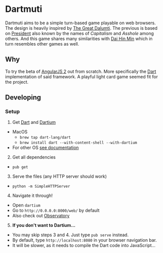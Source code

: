 # Dartmuti
Dartmuti aims to be a simple turn-based game playable on web browsers.
The design is heavily inspired by [The Great Dalumti](https://en.wikipedia.org/wiki/The_Great_Dalmuti).
The previous is based on [President](https://en.wikipedia.org/wiki/President_(card_game))
also known by the names of *Capitalism* and *Asshole* among others.
And this game shares many similarities with [Dai Hin Min](https://en.wikipedia.org/w/index.php?title=Dai_Hin_Min) which in turn resembles other games as well.

## Why
To try the beta of [AngularJS 2](https://angular.io/) out from scratch.
More specifically the [Dart](https://www.dartlang.org/) implementation of said framework.
A playful light card game seemed fit for the project.


## Developing
### Setup
1. Get [Dart](https://www.dartlang.org/) and [Dartium](https://www.dartlang.org/tools/dartium/)
  - MacOS
    - `brew tap dart-lang/dart`
    - `brew install dart --with-content-shell --with-dartium`
  - For other OS [see documentation](https://www.dartlang.org/downloads/)

2. Get all dependencies
  - `pub get`

3. Serve the files (any HTTP server should work)
  - `python -m SimpleHTTPServer`

4. Navigate it through!
  - Open `dartium`
  - Go to `http://0.0.0.0:8000/web/` by default
  - Also check out [Observatory](https://dart-lang.github.io/observatory/)

5. **If you don't want to Dartium...**
  - You may skip steps 3 and 4. Just type `pub serve` instead.
  - By default, type `http://localhost:8080` in your browser navigation bar.
  - It will be slower, as it needs to compile the Dart code into JavaScript...
